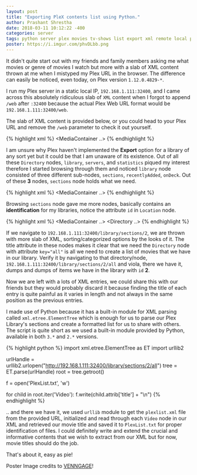 ```yaml
---
layout: post
title: "Exporting PleX contents list using Python."
author: Prashant Shrestha
date: 2018-03-11 10:12:22 -400
categories: server
tags: python server plex movies tv-shows list export xml remote local parse
poster: https://i.imgur.com/phvDLbb.png
---
```


It didn't quite start out with my friends and family members asking me what movies or genre of movies I watch but more with a slab of XML content thrown at me when I mistyped my Plex URL in the browser. The difference can easily be noticed, even today, on Plex version `1.12.0.4829-*`.

I run my Plex server in a static local IP, `192.168.1.111:32400`, and I came across this absolutely ridiculous slab of `XML` content when I forgot to append `/web` after `:32400` because the actual Plex Web URL format would be `192.168.1.111:32400/web`.
<!--excerpt-->
The slab of XML content is provided below, or you could head to your Plex URL and remove the `/web` parameter to check it out yourself.

{% highlight xml %}
<MediaContainer ..>
    <Directory count="1" key="activities" title="activities" content="1"/>
    <Directory count="1" key="butler" title="butler" content="1"/>
    <Directory count="1" key="channels" title="channels" content="1"/>
    <Directory count="1" key="clients" title="clients" content="1"/>
    <Directory count="1" key="diagnostics" title="diagnostics" content="1"/>
    <Directory count="1" key="hubs" title="hubs" content="1"/>
    <Directory count="1" key="library" title="library"/>
    <Directory count="3" key="livetv" title="livetv"/>
    <Directory count="3" key="media" title="media"/>
    <Directory count="1" key="neighborhood" title="neighborhood"/>
    <Directory count="1" key="playQueues" title="playQueues"/>
    <Directory count="1" key="player" title="player" content="1"/>
    <Directory count="1" key="playlists" title="playlists" content="1"/>
    <Directory count="1" key="resources" title="resources" content="1"/>
    <Directory count="1" key="search" title="search" content="1"/>
    <Directory count="1" key="server" title="server"/>
    <Directory count="1" key="servers" title="servers"/>
    <Directory count="1" key="statistics" title="statistics"/>
    <Directory count="1" key="system" title="system"/>
    <Directory count="1" key="transcode" title="transcode"/>
    <Directory count="1" key="updater" title="updater"/>
    <Directory count="1" key="video" title="video"/>
</MediaContainer>
{% endhighlight %}

I am unsure why Plex haven't implemented the **Export** option for a library of any sort yet but it could be that I am unaware of its existence. Out of all these `Directory` nodes, `library`, `servers`, and `statistics` piqued my interest therefore I started browsing through them and noticed `library` node consisted of three different sub-nodes, `sections`, `recentlyAdded`, `onDeck`. Out of these **3** nodes, `sections` node holds what we need.

{% highlight xml %}
<MediaContainer ..>
	<Directory key="sections" title="Library Sections"/>
	<Directory key="recentlyAdded" title="Recently Added Content"/>
	<Directory key="onDeck" title="On Deck Content"/>
</MediaContainer>
{% endhighlight %}

Browsing `sections` node gave me more nodes, basically contains an **identification** for my libraries, notice the attribute `id` in `Location` node.

{% highlight xml %}
<MediaContainer ..>
	<Directory ..>
	<Location id="2" path="/home/plexserv/Multimedia/Movies"/>
	</Directory>
</MediaContainer>
{% endhighlight %}

If we navigate to `192.168.1.111:32400/library/sections/2`, we are thrown with more slab of XML, sorting/categorized options by the looks of it. The title attribute in these nodes makes it clear that we need the `Directory` node with attribute `key="all"` is all we need to create a list of movies that we have in our library. Verify it by navigating to that directory/node, `192.168.1.111:32400/library/sections/2/all` and viola, there we have it, dumps and dumps of items we have in the library with `id` **2**.

Now we are left with a lots of XML entries, we could share this with our friends but they would probably discard it because finding the title of each entry is quite painful as it varies in length and not always in the same position as the previous entries.

I made use of Python because it has a built-in module for XML parsing called `xml.etree.ElementTree` which is enough for us to parse our Plex Library's sections and create a formatted list for us to share with others. The script is quite short as we used a built-in module provided by Python, available in both `3.*` and `2.*` versions.

{% highlight python %}
import xml.etree.ElementTree as ET
import urllib2

urlHandle = urllib2.urlopen("http://192.168.1.111:32400/library/sections/2/all")
tree = ET.parse(urlHandle)
root = tree.getroot()

f = open('PlexList.txt', 'w')

for child in root.iter('Video'):
    f.write(child.attrib['title'] + "\n")
{% endhighlight %}

.. and there we have it, we used `urllib` module to get the `plexlist.xml` file from the provided URL, initialized and read through each `Video` node in our XML and retrieved our movie title and saved it to `PlexList.txt` for proper identification of files. I could definitely write and extend the crucial and informative contents that we wish to extract from our XML but for now, movie titles should do the job. 

That's about it, easy as pie!

Poster Image credits to [VENNGAGE](https://infograph.venngage.com/p/112848/importexport)!
